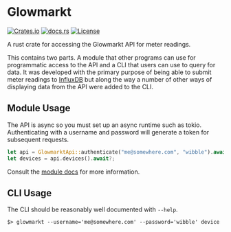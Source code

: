 # Glowmarkt

[![Crates.io](https://img.shields.io/crates/v/glowmarkt)](https://crates.io/crates/glowmarkt)
[![docs.rs](https://img.shields.io/docsrs/glowmarkt)](https://docs.rs/glowmarkt)
[![License](https://img.shields.io/badge/license-MIT-blue)](LICENSE-MIT)

A rust crate for accessing the Glowmarkt API for meter readings.

This contains two parts. A module that other programs can use for programmatic
access to the API and a CLI that users can use to query for data. It was
developed with the primary purpose of being able to submit meter readings to
[InfluxDB](https://www.influxdata.com/products/influxdb-overview/) but along the
way a number of other ways of displaying data from the API were added to the CLI.

## Module Usage

The API is async so you must set up an async runtime such as tokio.
Authenticating with a username and password will generate a token for subsequent
requests.

```rust
let api = GlowmarktApi::authenticate("me@somewhere.com", "wibble").await?;
let devices = api.devices().await?;
```

Consult the [module docs](https://docs.rs/glowmarkt) for more information.

## CLI Usage

The CLI should be reasonably well documented with `--help`.

```shell
$> glowmarkt --username='me@somewhere.com' --password='wibble' device
```
